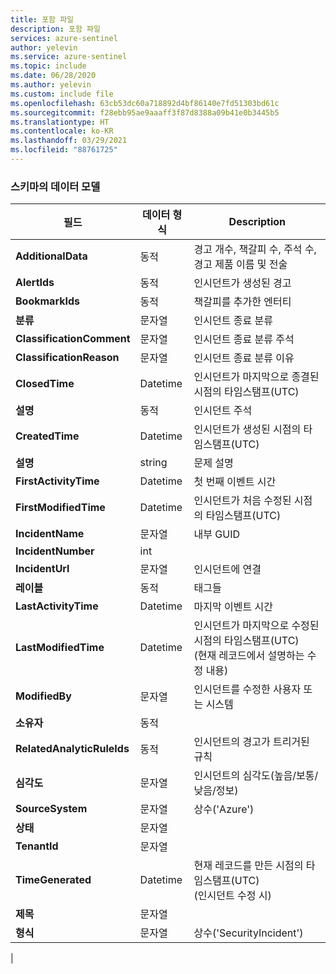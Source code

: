 ```yaml
---
title: 포함 파일
description: 포함 파일
services: azure-sentinel
author: yelevin
ms.service: azure-sentinel
ms.topic: include
ms.date: 06/28/2020
ms.author: yelevin
ms.custom: include file
ms.openlocfilehash: 63cb53dc60a718892d4bf86140e7fd51303bd61c
ms.sourcegitcommit: f28ebb95ae9aaaff3f87d8388a09b41e0b3445b5
ms.translationtype: HT
ms.contentlocale: ko-KR
ms.lasthandoff: 03/29/2021
ms.locfileid: "88761725"
---
```

### <a name="the-data-model-of-the-schema"></a>스키마의 데이터 모델

| 필드 | 데이터 형식 | Description |
| ---- | ---- | ---- |
| **AdditionalData** | 동적 | 경고 개수, 책갈피 수, 주석 수, 경고 제품 이름 및 전술 |
| **AlertIds** | 동적 | 인시던트가 생성된 경고 |
| **BookmarkIds** | 동적 | 책갈피를 추가한 엔터티 |
| **분류** | 문자열 | 인시던트 종료 분류 |
| **ClassificationComment** | 문자열 | 인시던트 종료 분류 주석 |
| **ClassificationReason** | 문자열 | 인시던트 종료 분류 이유 |
| **ClosedTime** | Datetime | 인시던트가 마지막으로 종결된 시점의 타임스탬프(UTC) |
| **설명** | 동적 | 인시던트 주석 |
| **CreatedTime** | Datetime | 인시던트가 생성된 시점의 타임스탬프(UTC) |
| **설명** | string | 문제 설명 |
| **FirstActivityTime** | Datetime | 첫 번째 이벤트 시간 |
| **FirstModifiedTime** | Datetime | 인시던트가 처음 수정된 시점의 타임스탬프(UTC) |
| **IncidentName** | 문자열 | 내부 GUID |
| **IncidentNumber** | int |  |
| **IncidentUrl** | 문자열 | 인시던트에 연결 |
| **레이블** | 동적 | 태그들 |
| **LastActivityTime** | Datetime | 마지막 이벤트 시간 |
| **LastModifiedTime** | Datetime | 인시던트가 마지막으로 수정된 시점의 타임스탬프(UTC) <br>(현재 레코드에서 설명하는 수정 내용) |
| **ModifiedBy** | 문자열 | 인시던트를 수정한 사용자 또는 시스템 |
| **소유자** | 동적 |  |
| **RelatedAnalyticRuleIds** | 동적 | 인시던트의 경고가 트리거된 규칙 |
| **심각도** | 문자열 | 인시던트의 심각도(높음/보통/낮음/정보) |
| **SourceSystem** | 문자열 | 상수('Azure') |
| **상태** | 문자열 |  |
| **TenantId** | 문자열 |  |
| **TimeGenerated** | Datetime | 현재 레코드를 만든 시점의 타임스탬프(UTC) <br>(인시던트 수정 시) |
| **제목** | 문자열 | 
| **형식** | 문자열 | 상수('SecurityIncident') |
|
